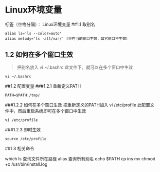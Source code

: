 # Linux环境变量

标签（空格分隔）： Linux环境变量
##1.1 取别名  
```
alias ls='ls --color=auto'
alias melody='ls -alt/var/' (只在当前窗口生效，其它窗口不生效）
```

## 1.2 如何在多个窗口生效
> 把别名放入 vi ~/.bashrc 此文件下，就可以在多个窗口中生效
```
vi ~/.bashrc 
```

##1.2 配置变量
###1.2.1 重新定义PATH
```
PATH=$PATH:/tmp/
```

###1.2.2 如何在多个窗口生效
把重新定义的PATH加入 vi /etc/profile 此配置文件中，然后重启系统即可在多个窗口中生效
```
vi /etc/profile
```

###1.2.3 即时生效
```
source /etc/profile
```


##1.3 相关命令
> 
which ls 查询文件所在路径
alias 查询所有别名
echo $PATH
cp
ins
mv
chmod +x /usr/bin/install.log


